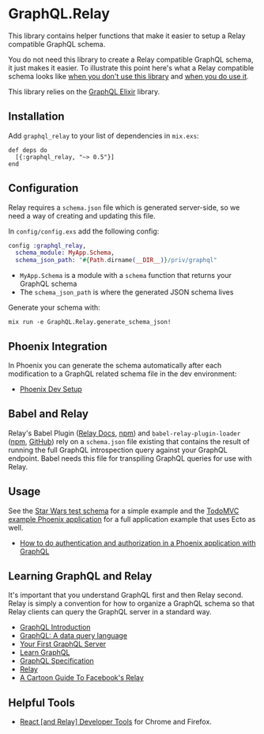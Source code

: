 # GraphQL.Relay

This library contains helper functions that make it easier to setup a Relay compatible GraphQL schema.

You do not need this library to create a Relay compatible GraphQL schema, it just makes it easier. To illustrate this point here's what a Relay compatible schema looks like [when you don't use this library](https://github.com/graphql-elixir/graphql_relay/blob/master/test/support/star_wars/schema_without_library.exs) and [when you do use it](https://github.com/graphql-elixir/graphql_relay/blob/master/test/support/star_wars/schema.exs).

This library relies on the [GraphQL Elixir](https://github.com/graphql-elixir/graphql) library.

## Installation

Add `graphql_relay` to your list of dependencies in `mix.exs`:

    def deps do
      [{:graphql_relay, "~> 0.5"}]
    end

## Configuration

Relay requires a `schema.json` file which is generated server-side, so we need a way of creating and updating this file.

In `config/config.exs` add the following config:

```elixir
config :graphql_relay,
  schema_module: MyApp.Schema,
  schema_json_path: "#{Path.dirname(__DIR__)}/priv/graphql"
```

* `MyApp.Schema` is a module with a `schema` function that returns your GraphQL schema
* The `schema_json_path` is where the generated JSON schema lives

Generate your schema with:

    mix run -e GraphQL.Relay.generate_schema_json!

## Phoenix Integration

In Phoenix you can generate the schema automatically after each modification to a GraphQL related schema file in the dev environment:

* [Phoenix Dev Setup](https://github.com/graphql-elixir/graphql_relay/wiki/Setup-Phoenix-app-to-reload-schema.json-file-whenever-GraphQL-schema-files-change)

## Babel and Relay

Relay's Babel Plugin ([Relay Docs](https://facebook.github.io/relay/docs/guides-babel-plugin.html), [npm](https://www.npmjs.com/package/babel-relay-plugin)) and `babel-relay-plugin-loader` ([npm](https://www.npmjs.com/package/babel-relay-plugin-loader), [GitHub](https://github.com/BerndWessels/babel-relay-plugin-loader)) rely on a `schema.json` file existing that contains the result of running the full GraphQL introspection query against your GraphQL endpoint. Babel needs this file for transpiling GraphQL queries for use with Relay.

## Usage

See the [Star Wars test schema](https://github.com/graphql-elixir/graphql_relay/blob/master/test/support/star_wars/schema.exs) for a simple example and the [TodoMVC example Phoenix application](https://github.com/graphql-elixir/graphql_relay/blob/master/examples/todo) for a full application example that uses Ecto as well.

* [How to do authentication and authorization in a Phoenix application with GraphQL](https://github.com/graphql-elixir/graphql/wiki/How-to-do-authentication-and-authorization-in-a-Phoenix-application-with-GraphQL)

## Learning GraphQL and Relay

It's important that you understand GraphQL first and then Relay second. Relay is simply a convention for how to organize a GraphQL schema so that Relay clients can query the GraphQL server in a standard way.

* [GraphQL Introduction](https://facebook.github.io/react/blog/2015/05/01/graphql-introduction.html)
* [GraphQL: A data query language](https://code.facebook.com/posts/1691455094417024/graphql-a-data-query-language/)
* [Your First GraphQL Server](https://medium.com/@clayallsopp/your-first-graphql-server-3c766ab4f0a2#.m78ybemas)
* [Learn GraphQL](https://learngraphql.com/)
* [GraphQL Specification](https://facebook.github.io/graphql/)
* [Relay](https://facebook.github.io/relay/)
* [A Cartoon Guide To Facebook's Relay](https://code-cartoons.com/a-cartoon-intro-to-facebook-s-relay-part-1-3ec1a127bca5#.7kaxn4akk)

## Helpful Tools

* [React [and Relay] Developer Tools](https://github.com/facebook/react-devtools) for Chrome and Firefox.
